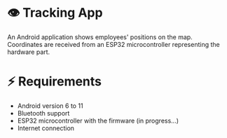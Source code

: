 # 👁 Tracking App
An Android application shows employees' positions on the map. Coordinates are received from an ESP32 microcontroller representing the hardware part.


# ⚡ Requirements
- Android version 6 to 11
- Bluetooth support
- ESP32 microcontroller with the firmware (in progress...)
- Internet connection
